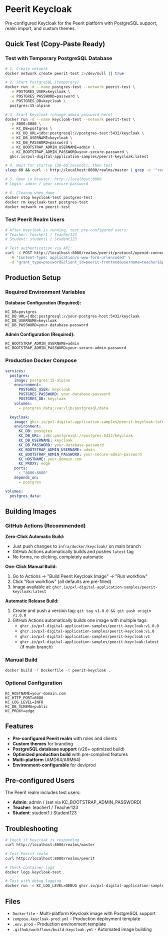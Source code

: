 # Peerit Keycloak

Pre-configured Keycloak for the Peerit platform with PostgreSQL support, realm import, and custom themes.

## Quick Test (Copy-Paste Ready)

### Test with Temporary PostgreSQL Database

```bash
# 1. Create network
docker network create peerit-test 2>/dev/null || true

# 2. Start PostgreSQL (temporary)
docker run -d --name postgres-test --network peerit-test \
  -e POSTGRES_USER=keycloak \
  -e POSTGRES_PASSWORD=password \
  -e POSTGRES_DB=keycloak \
  postgres:15-alpine

# 3. Start Keycloak (change admin password here)
docker run -d --name keycloak-test --network peerit-test \
  -p 8080:8080 \
  -e KC_DB=postgres \
  -e KC_DB_URL=jdbc:postgresql://postgres-test:5432/keycloak \
  -e KC_DB_USERNAME=keycloak \
  -e KC_DB_PASSWORD=password \
  -e KC_BOOTSTRAP_ADMIN_USERNAME=admin \
  -e KC_BOOTSTRAP_ADMIN_PASSWORD=your-secure-password \
  ghcr.io/pxl-digital-application-samples/peerit-keycloak:latest

# 4. Wait for startup (30-60 seconds), then test
sleep 60 && curl -s http://localhost:8080/realms/master | grep -o '"realm":"[^"]*"'

# 5. Open in browser: http://localhost:8080
# Login: admin / your-secure-password

# 6. Cleanup when done
docker stop keycloak-test postgres-test
docker rm keycloak-test postgres-test
docker network rm peerit-test
```

### Test Peerit Realm Users

```bash
# After Keycloak is running, test pre-configured users:
# Teacher: teacher1 / Teacher123
# Student: student1 / Student123

# Test authentication via API:
curl -X POST http://localhost:8080/realms/peerit/protocol/openid-connect/token \
  -H "Content-Type: application/x-www-form-urlencoded" \
  -d "grant_type=password&client_id=peerit-frontend&username=teacher1&password=Teacher123"
```

## Production Setup

### Required Environment Variables

**Database Configuration (Required):**
```env
KC_DB=postgres
KC_DB_URL=jdbc:postgresql://your-postgres-host:5432/keycloak
KC_DB_USERNAME=keycloak
KC_DB_PASSWORD=your-database-password
```

**Admin Configuration (Required):**
```env
KC_BOOTSTRAP_ADMIN_USERNAME=admin
KC_BOOTSTRAP_ADMIN_PASSWORD=your-secure-admin-password
```

### Production Docker Compose

```yaml
services:
  postgres:
    image: postgres:15-alpine
    environment:
      POSTGRES_USER: keycloak
      POSTGRES_PASSWORD: your-database-password
      POSTGRES_DB: keycloak
    volumes:
      - postgres_data:/var/lib/postgresql/data

  keycloak:
    image: ghcr.io/pxl-digital-application-samples/peerit-keycloak:latest
    environment:
      KC_DB: postgres
      KC_DB_URL: jdbc:postgresql://postgres:5432/keycloak
      KC_DB_USERNAME: keycloak
      KC_DB_PASSWORD: your-database-password
      KC_BOOTSTRAP_ADMIN_USERNAME: admin
      KC_BOOTSTRAP_ADMIN_PASSWORD: your-secure-admin-password
      KC_HOSTNAME: your-domain.com
      KC_PROXY: edge
    ports:
      - "8080:8080"
    depends_on:
      - postgres

volumes:
  postgres_data:
```

## Building Images

### GitHub Actions (Recommended)

**Zero-Click Automatic Build:**

- Just push changes to `infra/docker/keycloak/` on main branch
- GitHub Actions automatically builds and pushes `latest` tag
- No forms, no clicking, completely automatic

**One-Click Manual Build:**

1. Go to Actions → "Build Peerit Keycloak Image" → "Run workflow"
2. Click "Run workflow" (all defaults are pre-filled)
3. Image available at: `ghcr.io/pxl-digital-application-samples/peerit-keycloak:latest`

**Automatic Release Build:**

1. Create and push a version tag: `git tag v1.0.0 && git push origin v1.0.0`
2. GitHub Actions automatically builds one image with multiple tags:
   - `ghcr.io/pxl-digital-application-samples/peerit-keycloak:v1.0.0`
   - `ghcr.io/pxl-digital-application-samples/peerit-keycloak:v1.0`
   - `ghcr.io/pxl-digital-application-samples/peerit-keycloak:v1`
   - `ghcr.io/pxl-digital-application-samples/peerit-keycloak:latest` (if main branch)

### Manual Build

```bash
docker build -f Dockerfile -t peerit-keycloak .
```

### Optional Configuration

```env
KC_HOSTNAME=your-domain.com
KC_HTTP_PORT=8080
KC_LOG_LEVEL=INFO
KC_DB_SCHEMA=public
KC_PROXY=edge
```

## Features

- **Pre-configured Peerit realm** with roles and clients
- **Custom themes** for branding  
- **PostgreSQL database support** (v26+ optimized build)
- **Optimized production build** with pre-compiled features
- **Multi-platform** (AMD64/ARM64)
- **Environment-configurable** for dev/prod

## Pre-configured Users

The Peerit realm includes test users:

- **Admin**: admin / (set via KC_BOOTSTRAP_ADMIN_PASSWORD)
- **Teacher**: teacher1 / Teacher123
- **Student**: student1 / Student123

## Troubleshooting

```bash
# Check if Keycloak is responding
curl http://localhost:8080/realms/master

# Test Peerit realm
curl http://localhost:8080/realms/peerit

# Check container logs
docker logs keycloak-test

# Test with debug logging
docker run -e KC_LOG_LEVEL=DEBUG ghcr.io/pxl-digital-application-samples/peerit-keycloak:latest
```

## Files

- `Dockerfile` - Multi-platform Keycloak image with PostgreSQL support
- `compose.keycloak-prod.yml` - Production deployment template
- `.env.prod` - Production environment template
- `.github/workflows/build-keycloak.yml` - Automated image building
